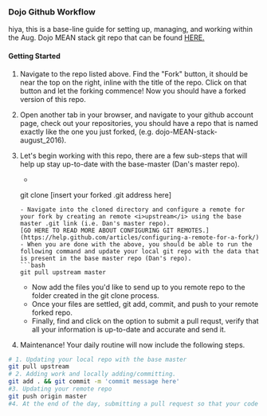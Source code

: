 ### Dojo Github Workflow

hiya, this is a base-line guide for setting up, managing, and working within the Aug. Dojo MEAN stack git repo that can be found
[HERE.](https://github.com/danieloostra/dojo-MEAN-stack-august_2016 "Master Repo")

#### Getting Started

1. Navigate to the repo listed above. Find the "Fork" button, it should be near the top on the right, inline with the title of the repo. Click on that button and let the forking commence! Now you should have a forked version of this repo.

2. Open another tab in your browser, and navigate to your github account page, check out your repositories, you should have a repo that is named exactly like the one you just forked, (e.g. dojo-MEAN-stack-august_2016).

3. Let's begin working with this repo, there are a few sub-steps that will help up stay up-to-date with the base-master (Dan's master repo).

    - ```bash
    git clone [insert your forked .git address here]
    ```
    - Navigate into the cloned directory and configure a remote for your fork by creating an remote <i>upstream</i> using the base master .git link (i.e. Dan's master repo).
    [GO HERE TO READ MORE ABOUT CONFIGURING GIT REMOTES.](https://help.github.com/articles/configuring-a-remote-for-a-fork/)
    - When you are done with the above, you should be able to run the following command and update your local git repo with the data that is present in the base master repo (Dan's repo).
    ```bash
    git pull upstream master
    ```
    - Now add the files you'd like to send up to you remote repo to the folder created in the git clone process.
    - Once your files are settled, git add, commit, and push to your remote forked repo.
    - Finally, find and click on the option to submit a pull requst, verify that all your information is up-to-date and accurate and send it.

  4. Maintenance! Your daily routine will now include the following steps.
  ```bash
  # 1. Updating your local repo with the base master
  git pull upstream
  # 2. Adding work and locally adding/committing.
  git add . && git commit -m 'commit message here'
  #3. Updating your remote repo
  git push origin master
  #4. At the end of the day, submitting a pull request so that your code gets incorporated into the master after review.
  ```
